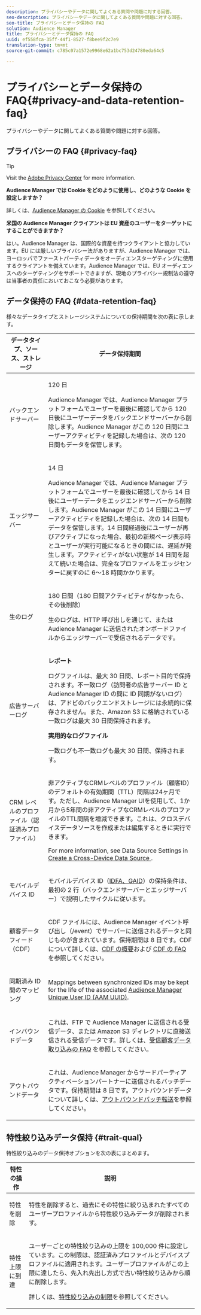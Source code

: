 ```yaml
---
description: プライバシーやデータに関してよくある質問や問題に対する回答。
seo-description: プライバシーやデータに関してよくある質問や問題に対する回答。
seo-title: プライバシーとデータ保持の FAQ
solution: Audience Manager
title: プライバシーとデータ保持の FAQ
uuid: ef558fca-35ff-44f1-8527-f8bee9f2c7e9
translation-type: tm+mt
source-git-commit: c785c07a1572e9968e62a1bc753d24780eda64c5

---
```



# プライバシーとデータ保持の FAQ{#privacy-and-data-retention-faq}

プライバシーやデータに関してよくある質問や問題に対する回答。

<!-- faq_privacy.xml -->

## プライバシーの FAQ {#privacy-faq}

>[!TIP]
>
>Visit the [Adobe Privacy Center](https://www.adobe.com/privacy.html) for more information.

**Audience Manager では Cookie をどのように使用し、どのような Cookie を設定しますか？**

詳しくは、[Audience Manager の Cookie](https://marketing.adobe.com/resources/help/en_US/whitepapers/cookies/cookies_am.html) を参照してください。

**米国の Audience Manager クライアントは EU 資産のユーザーをターゲットにすることができますか？**

はい。Audience Manager は、国際的な資産を持つクライアントと協力しています。EU には厳しいプライバシー法がありますが、Audience Manager では、ヨーロッパでファーストパーティデータをオーディエンスターゲティングに使用するクライアントを備えています。Audience Manager では、EU オーディエンスへのターゲティングをサポートできますが、現地のプライバシー規制法の遵守は当事者の責任においておこなう必要があります。

<!-- 

<p> <b>Why does the IP address need to be removed from log files?</b> </p> 
<p>While still an open question in the US, regulators in Europe consider IP addresses as personally identifiable information (PII). As a result, companies that collect IP addresses in the EU are subject to strict data processing requirements. To support expansion into the EU, and help reduce compliance requirements for our customers, we remove IP addresses from log files. Also, this change addresses where we believe industry self-regulation and legally required regulations are moving within the United States. Removing IP addresses is a proactive change that will help Audience Manager (and our partners) comply with existing and future PII-related legislation. </p>

 -->

## データ保持の FAQ {#data-retention-faq}

様々なデータタイプとストレージシステムについての保持期間を次の表に示します。

<table id="table_21C0B13A57A44DE0999FB33F363C88F6"> 
 <thead> 
  <tr> 
   <th colname="col1" class="entry"> データタイプ、ソース、ストレージ </th> 
   <th colname="col2" class="entry"> データ保持期間 </th> 
  </tr> 
 </thead>
 <tbody> 
  <tr> 
   <td colname="col1"> <p>バックエンドサーバー </p> </td> 
   <td colname="col2"> <p>120 日 </p> <p> Audience Manager では、Audience Manager プラットフォームでユーザーを最後に確認してから 120 日後にユーザーデータをバックエンドサーバーから削除します。<span class="keyword">Audience Manager</span> がこの 120 日間にユーザーアクティビティを記録した場合は、次の 120 日間もデータを保管します。 </p> </td> 
  </tr> 
  <tr> 
   <td colname="col1"> <p>エッジサーバー </p> </td> 
   <td colname="col2"> <p> 14 日 </p> <p>Audience Manager では、Audience Manager プラットフォームでユーザーを最後に確認してから 14 日後にユーザーデータをエッジエンドサーバーから削除します。<span class="keyword">Audience Manager</span> がこの 14 日間にユーザーアクティビティを記録した場合は、次の 14 日間もデータを保管します。14 日間経過後にユーザーが再びアクティブになった場合、最初の新規ページ表示時とユーザーが実行可能になるときの間には、遅延が発生します。アクティビティがない状態が 14 日間を超えて続いた場合は、完全なプロファイルをエッジセンターに戻すのに 6～18 時間かかります。 </p> </td> 
  </tr> 
  <tr> 
   <td colname="col1"> <p>生のログ </p> </td> 
   <td colname="col2"> <p>180 日間（180 日間アクティビティがなかったら、その後削除） </p> <p>生のログは、HTTP 呼び出しを通じて、または <span class="keyword">Audience Manager</span> に送信されたオンボードファイルからエッジサーバーで受信されるデータです。 </p> </td> 
  </tr> 
  <tr> 
   <td colname="col1"> <p>広告サーバーログ </p> </td> 
   <td colname="col2"> <p><b>レポート</b> </p> <p>ログファイルは、最大 30 日間、レポート目的で保持されます。不一致ログ（訪問者の広告サーバー ID と <span class="keyword">Audience Manager</span> ID の間に ID 同期がないログ）は、アドビのバックエンドストレージには永続的に保存されません。また、<span class="keyword">Amazon S3</span> に格納されている一致ログは最大 30 日間保持されます。 </p> <p><b>実用的なログファイル</b> </p> <p>一致ログも不一致ログも最大 30 日間、保持されます。 </p> </td> 
  </tr> 
  <tr> 
   <td colname="col1"> <p>CRM レベルのプロファイル（認証済みプロファイル） </p> </td> 
   <td colname="col2"> <p>非アクティブなCRMレベルのプロファイル（顧客ID）のデフォルトの有効期間（TTL）間隔は24ヶ月です。ただし、Audience Manager UIを使用して、1か月から5年間の非アクティブなCRMレベルのプロファイルのTTL間隔を増減できます。これは、クロスデバイスデータソースを作成または編集するときに実行できます。</p> <p>For more information, see Data Source Settings in <a href="../features/profile-merge-rules/merge-rules-start.md#settings"> Create a Cross-Device Data Source </a>.</p> </td> 
  </tr> 
  <tr> 
   <td colname="col1"> <p>モバイルデバイス ID </p> </td> 
   <td colname="col2"> <p>モバイルデバイス ID（<a href="../reference/ids-in-aam.md">IDFA、GAID</a>）の保持条件は、最初の 2 行（バックエンドサーバーとエッジサーバー）で説明したサイクルに従います。 </p> </td> 
  </tr> 
  <tr> 
   <td colname="col1"> <p>顧客データフィード（CDF） </p> </td> 
   <td colname="col2"> <p>CDF ファイルには、<span class="keyword">Audience Manager</span> イベント呼び出し（/event）でサーバーに送信されるデータと同じものが含まれています。保持期間は 8 日です。CDF について詳しくは、<a href="../features/cdf-files.md">CDF の概要</a>および <a href="../faq/faq-cdf.md">CDF の FAQ</a> を参照してください。 </p> </td> 
  </tr> 
  <tr> 
   <td colname="col1"> <p>同期済み ID 間のマッピング </p> </td> 
   <td colname="col2"> <p>Mappings between synchronized IDs may be kept for the life of the associated <a href="../reference/ids-in-aam.md"> Audience Manager Unique User ID (AAM UUID)</a>. </p> </td> 
  </tr> 
  <tr> 
   <td colname="col1"> <p>インバウンドデータ </p> </td> 
   <td colname="col2"> <p>これは、FTP で <span class="keyword">Audience Manager</span> に送信される受信データ、または Amazon S3 ディレクトリに直接送信される受信データです。<span class="keyword"></span>詳しくは、<a href="../faq/faq-inbound-data-ingestion.md">受信顧客データ取り込みの FAQ</a> を参照してください。 </p> </td> 
  </tr> 
  <tr> 
   <td colname="col1"> <p>アウトバウンドデータ </p> </td> 
   <td colname="col2"> <p>これは、<span class="keyword">Audience Manager</span> からサードパーティアクティベーションパートナーに送信されるバッチデータです。保持期間は 8 日です。アウトバウンドデータについて詳しくは、<a href="../integration/receiving-audience-data/batch-outbound-transfers/outbound-file-name-contents.md">アウトバウンドバッチ転送</a>を参照してください。 </p> </td> 
  </tr> 
 </tbody> 
</table>

## 特性絞り込みデータ保持 {#trait-qual}

特性絞り込みのデータ保持オプションを次の表にまとめます。

<table id="table_7FB42BEF138540AAB6869995C1AB8D3F"> 
 <thead> 
  <tr> 
   <th colname="col1" class="entry"> 特性の操作 </th> 
   <th colname="col2" class="entry"> 説明 </th> 
  </tr>
 </thead>
 <tbody> 
  <tr> 
   <td colname="col1"> <p>特性を削除 </p> </td> 
   <td colname="col2"> <p>特性を削除すると、過去にその特性に絞り込まれたすべてのユーザープロファイルから特性絞り込みデータが削除されます。 </p> </td> 
  </tr> 
  <tr> 
   <td colname="col1"> <p>特性上限に到達 </p> </td> 
   <td colname="col2"> <p>ユーザーごとの特性絞り込みの上限を 100,000 件に設定しています。この制限は、認証済みプロファイルとデバイスプロファイルに適用されます。ユーザープロファイルがこの上限に達したら、先入れ先出し方式で古い特性絞り込みから順に削除します。 </p> <p>詳しくは、<a href="../features/traits/trait-qualification-reference.md#trait-qualification-limit">特性絞り込みの制限</a>を参照してください。 </p> </td> 
  </tr> 
 </tbody> 
</table>

